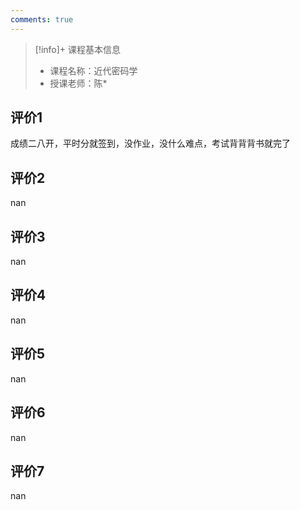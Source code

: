 ```yaml
---
comments: true
---
```


>[!info]+ 课程基本信息
>
> - 课程名称：近代密码学
> - 授课老师：陈*

## 评价1

成绩二八开，平时分就签到，没作业，没什么难点，考试背背背书就完了
## 评价2

nan
## 评价3

nan
## 评价4

nan
## 评价5

nan
## 评价6

nan
## 评价7

nan
